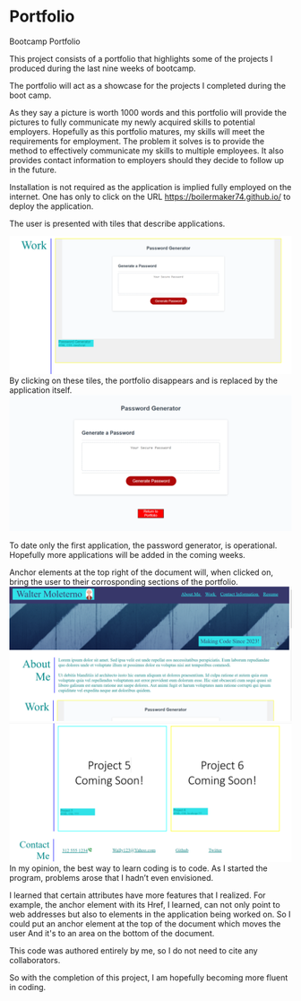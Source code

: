 # Portfolio
Bootcamp Portfolio

This project consists of a portfolio that highlights some of the projects I produced during the last nine weeks of bootcamp. 

The portfolio will act as a showcase for the projects I completed during the boot camp.

As they say a picture is worth 1000 words and this portfolio will provide the pictures to fully communicate my newly acquired skills to potential employers. Hopefully as this portfolio matures, my skills will meet the requirements for employment. The problem it solves is to provide the method to effectively communicate my skills to multiple employees. It also provides contact information to employers should they decide to follow up in the future.

Installation is not required as the application is implied fully employed on the internet. One has only to click on the URL  https://boilermaker74.github.io/  to deploy the application. 

The user is presented with tiles that describe applications. 

![alt text](Assets/Images/workinfo.png)
By clicking on these tiles, the portfolio disappears and is replaced by the application itself.
![alt text](Assets/Images/PWapp.png)

To date only the first application, the password generator, is operational. Hopefully more applications will be added in the coming weeks. 

Anchor elements at the top right of the document will, when clicked on, bring the user to their corrosponding sections of the portfolio.
![alt text](Assets/Images/Header.png)
![alt text](Assets/Images/endinginformation.png)
In my opinion, the best way to learn coding is to code.  As I started the program, problems arose that I hadn’t even envisioned. 

I learned that certain attributes have more features that I realized.  For example, the anchor element with its Href, I learned, can not only point to web addresses but also to elements in the application being worked on. So I could put an anchor element at the top of the document which moves the user And it's to an area on the bottom of the document.

This code was authored entirely by me, so I do not need to cite any collaborators.

So with the completion of this project, I am hopefully becoming more fluent in coding. 
